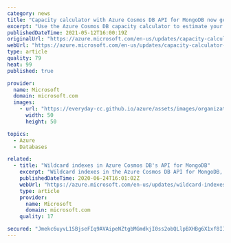 ```yaml
---
category: news
title: "Capacity calculator with Azure Cosmos DB API for MongoDB now generally available"
excerpt: "Use the Azure Cosmos DB capacity calculator to estimate your RU/s for your API for MongoDB workloads."
publishedDateTime: 2021-05-12T16:00:19Z
originalUrl: "https://azure.microsoft.com/en-us/updates/capacity-calculator-with-azure-cosmos-db-api-for-mongodb-now-generally-available/"
webUrl: "https://azure.microsoft.com/en-us/updates/capacity-calculator-with-azure-cosmos-db-api-for-mongodb-now-generally-available/"
type: article
quality: 79
heat: 99
published: true

provider:
  name: Microsoft
  domain: microsoft.com
  images:
    - url: "https://everyday-cc.github.io/azure/assets/images/organizations/microsoft.com-50x50.jpg"
      width: 50
      height: 50

topics:
  - Azure
  - Databases

related:
  - title: "Wildcard indexes in Azure Cosmos DB's API for MongoDB"
    excerpt: "Wildcard indexes in the Azure Cosmos DB API for MongoDB, a popular MongoDB feature introduced in MongoDB version 4.2, are now available."
    publishedDateTime: 2020-06-24T16:01:02Z
    webUrl: "https://azure.microsoft.com/en-us/updates/wildcard-indexes-in-azure-cosmos-dbs-api-for-mongodb/"
    type: article
    provider:
      name: Microsoft
      domain: microsoft.com
    quality: 17

secured: "Jmekc6uyvL1SBjseFIq9AVAipeNZtgbMGmdkjI0ss2obQLlpBXHBg6X1xf8IIAxw9pVWVSymrmONkiG8Js4xJraF06MLFQ/gM9IsICpbJy4RZRemngi7kwQvCX4VHBiUof2SptXLB6LQMkYFYI2OrISFi55+h+0KKaSCw+VojVUDLDj6yR5Vk8667Gc9DoNJRTkeACg1Xv04kebNO5akEicOS0Rhj1pbj1GGrxnIJKVum4UKtVdlCJVJQDgKv0REHwsqsFlZl3x3aMVZqFADmly6stxIIZfThlNaKzvwWR1CbzLb37GADN1MeO80D08aUTfB46T5PvuY/J8mFTdK71wRfIgIEDLaONwk5Yl32TY=;kO13zW/ujYigggRvdglo0g=="
---
```


